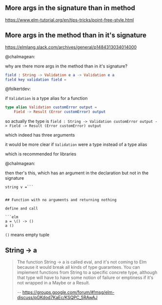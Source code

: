 ## More args in the signature than in method

https://www.elm-tutorial.org/en/tips-tricks/point-free-style.html

## More args in the method than in it's signature

https://elmlang.slack.com/archives/general/p1484313034014000

@chalmagean:

why are there more args in the method than in it's signature?

```elm
field : String -> Validation e a -> Validation e a
field key validation field =
```

@folkertdev:

if `Validation` is a type alias for a function

```elm
type alias Validation customError output =
    Field -> Result (Error customError) output
```

so actually the type is `field : String -> Validation customError output -> Field -> Result (Error customError) output`
 
which indeed has three arguments

it would be more clear if `Validation` were a type instead of a type alias

which is recommended for libraries

@chalmagean:

then ther's this, which has an argument in the declaration but not in the signature
```string : Validation e String
string v =```


## Function with no arguments and returning nothing

define and call

```elm
a = \() -> ()
a ()
```

`()` means empty tuple

## String -> a

>The function String -> a is called eval, and it's not coming to Elm because it would break all kinds of type guarantees. You can implement functions from String to a specific concrete type, although that type will have to have some notion of failure or emptiness if it's not wrapped in a Maybe or a Result.
>
>-- https://groups.google.com/forum/#!msg/elm-discuss/pGKdod7KaEc/KSQPC_5RAwAJ
